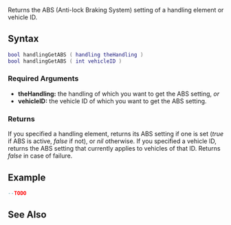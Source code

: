 Returns the ABS (Anti-lock Braking System) setting of a handling element or vehicle ID.

Syntax
------

``` lua
bool handlingGetABS ( handling theHandling )
bool handlingGetABS ( int vehicleID )
```

### Required Arguments

-   **theHandling:** the handling of which you want to get the ABS setting, *or*
-   **vehicleID:** the vehicle ID of which you want to get the ABS setting.

### Returns

If you specified a handling element, returns its ABS setting if one is set (*true* if ABS is active, *false* if not), or *nil* otherwise. If you specified a vehicle ID, returns the ABS setting that currently applies to vehicles of that ID. Returns *false* in case of failure.

Example
-------

``` lua
--TODO
```

See Also
--------
